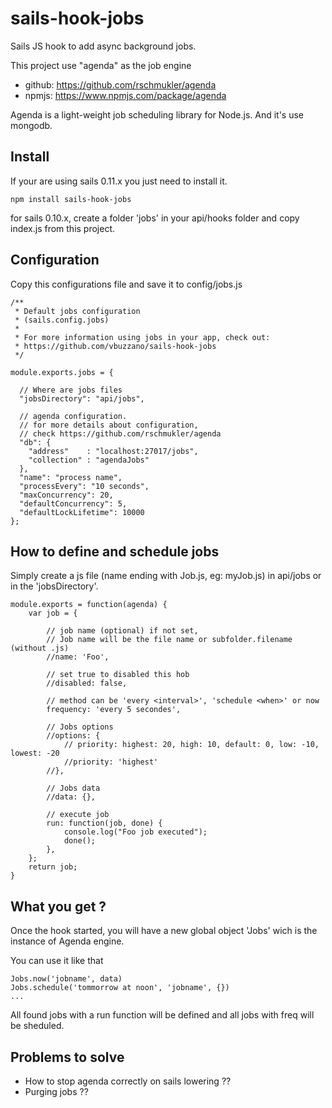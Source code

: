 # sails-hook-jobs

Sails JS hook to add async background jobs.

This project use "agenda" as the job engine  
 - github: https://github.com/rschmukler/agenda
 - npmjs: https://www.npmjs.com/package/agenda

Agenda is a light-weight job scheduling library for Node.js. And it's use mongodb.

## Install

If your are using sails 0.11.x you just need to install it.

    npm install sails-hook-jobs

for sails 0.10.x, create a folder 'jobs' in your api/hooks folder and copy index.js from this project.

## Configuration

Copy this configurations file and save it to config/jobs.js

    /**
     * Default jobs configuration
     * (sails.config.jobs)
     *
     * For more information using jobs in your app, check out:
     * https://github.com/vbuzzano/sails-hook-jobs
     */
    
    module.exports.jobs = {
    
      // Where are jobs files
      "jobsDirectory": "api/jobs",

      // agenda configuration. 
      // for more details about configuration,
      // check https://github.com/rschmukler/agenda
      "db": { 
        "address"    : "localhost:27017/jobs",
        "collection" : "agendaJobs" 
      },
      "name": "process name",
      "processEvery": "10 seconds",
      "maxConcurrency": 20,
      "defaultConcurrency": 5,
      "defaultLockLifetime": 10000
    };

## How to define and schedule jobs

Simply create a js file (name ending with Job.js, eg: myJob.js) in api/jobs or in the 'jobsDirectory'.

    module.exports = function(agenda) {
        var job = {
        
            // job name (optional) if not set, 
            // Job name will be the file name or subfolder.filename (without .js)
            //name: 'Foo',
    
            // set true to disabled this hob
            //disabled: false,
    
            // method can be 'every <interval>', 'schedule <when>' or now
            frequency: 'every 5 secondes',
    
            // Jobs options
            //options: {
                // priority: highest: 20, high: 10, default: 0, low: -10, lowest: -20
                //priority: 'highest'
            //},
            
            // Jobs data 
            //data: {},
            
            // execute job
            run: function(job, done) {
                console.log("Foo job executed");
                done();
            },
        };
        return job;
    }


## What you get ?
Once the hook started, you will have a new global object 'Jobs' wich is the instance of Agenda engine.

You can use it like that

    Jobs.now('jobname', data)
    Jobs.schedule('tommorrow at noon', 'jobname', {})
    ...

All found jobs with a run function will be defined and all jobs with freq will be sheduled.

## Problems to solve

- How to stop agenda correctly on sails lowering ??
- Purging jobs ??

